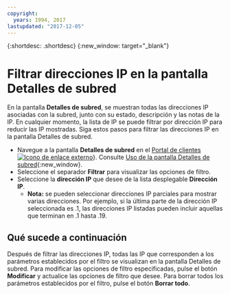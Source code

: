 ```yaml
---
copyright:
  years: 1994, 2017
lastupdated: "2017-12-05"
---
```

{:shortdesc: .shortdesc}
{:new_window: target="_blank"}

# Filtrar direcciones IP en la pantalla Detalles de subred

En la pantalla **Detalles de subred**, se muestran todas las direcciones IP asociadas con la subred, junto con su estado, descripción y las notas de la IP. En cualquier momento, la lista de IP se puede filtrar por dirección IP para reducir las IP mostradas. Siga estos pasos para filtrar las direcciones IP en la pantalla Detalles de subred.

* Navegue a la pantalla **Detalles de subred** en el [Portal de clientes ![Icono de enlace externo](../../icons/launch-glyph.svg "Icono de enlace externo")](https://control.softlayer.com/)}. Consulte [Uso de la pantalla Detalles de subred](subnet-details.html){:new_window}.
* Seleccione el separador **Filtrar** para visualizar las opciones de filtro.
* Seleccione la **dirección IP** que desee de la lista desplegable **Dirección IP**.
  * **Nota:** se pueden seleccionar direcciones IP parciales para mostrar varias direcciones. Por ejemplo, si la última parte de la dirección IP seleccionada es .1, las direcciones IP listadas pueden incluir aquellas que terminan en .1 hasta .19.

## Qué sucede a continuación

Después de filtrar las direcciones IP, todas las IP que corresponden a los parámetros establecidos por el filtro se visualizan en la pantalla Detalles de subred. Para modificar las opciones de filtro especificadas, pulse el botón **Modificar** y actualice las opciones de filtro que desee. Para borrar todos los parámetros establecidos por el filtro, pulse el botón **Borrar todo**.
